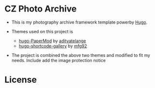 # CZ Photo Archive
- This is my photography archive framework template powerby [Hugo](https://gohugo.io/).

- Themes used on this project is 
  - [hugo-PaperMod](https://adityatelange.github.io/hugo-PaperMod/) by [adityatelange](https://github.com/adityatelange/)
  - [hugo-shortcode-gallery](https://github.com/mfg92/hugo-shortcode-gallery/) by [mfg92](https://github.com/mfg92/)

- The project is combined the above two themes and modified to fit my needs. Include add the image protection notice

# License